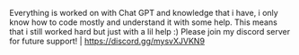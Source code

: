 Everything is worked on with Chat GPT and knowledge that i have, i only know how to code mostly and understand it with some help.
This means that i still worked hard but just with a lil help :) 
Please join my discord server for future support!
| https://discord.gg/mysvXJVKN9
